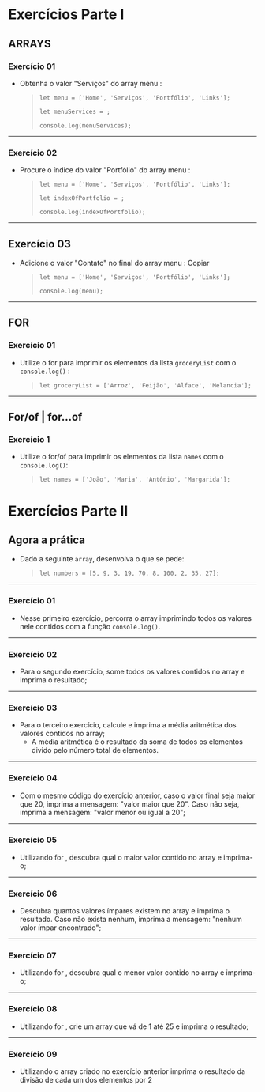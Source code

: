 # Exercícios Parte I

## ARRAYS

### Exercício 01
- Obtenha o valor "Serviços" do array menu :
 
  > `let menu = ['Home', 'Serviços', 'Portfólio', 'Links'];`
  >
  > `let menuServices = ;`
  >
  > `console.log(menuServices);`

---
### Exercício 02
- Procure o índice do valor "Portfólio" do array menu :
  > `let menu = ['Home', 'Serviços', 'Portfólio', 'Links'];`
  >
  > `let indexOfPortfolio = ;`
  > 
  > `console.log(indexOfPortfolio);`

---
## Exercício 03
- Adicione o valor "Contato" no final do array menu :
Copiar

  >`let menu = ['Home', 'Serviços', 'Portfólio', 'Links'];`
  >
  >`console.log(menu);`

---
## FOR
### Exercício 01
  - Utilize o for para imprimir os elementos da lista `groceryList` com o `console.log()` :
    
    > `let groceryList = ['Arroz', 'Feijão', 'Alface', 'Melancia'];`
___
## For/of | for...of
### Exercício 1
- Utilize o for/of para imprimir os elementos da lista `names` com o `console.log()`:
  
    >`let names = ['João', 'Maria', 'Antônio', 'Margarida'];`

# Exercícios Parte II
## Agora a prática
- Dado a seguinte `array`, desenvolva o que se pede:

  > `let numbers = [5, 9, 3, 19, 70, 8, 100, 2, 35, 27];`

---
### Exercício 01
- Nesse primeiro exercício, percorra o array imprimindo todos os valores nele contidos com a função `console.log()`.

---
### Exercício 02
- Para o segundo exercício, some todos os valores contidos no array e imprima o resultado;

---
### Exercício 03
- Para o terceiro exercício, calcule e imprima a média aritmética dos valores contidos no array;
  - A média aritmética é o resultado da soma de todos os elementos divido pelo número total de elementos.

---
### Exercício 04
- Com o mesmo código do exercício anterior, caso o valor final seja maior que 20, imprima a mensagem: "valor maior que 20". Caso não seja, imprima a mensagem: "valor menor ou igual a 20";

---
### Exercício 05
- Utilizando for , descubra qual o maior valor contido no array e imprima-o;

---
### Exercício 06
- Descubra quantos valores ímpares existem no array e imprima o resultado. Caso não exista nenhum, imprima a mensagem: "nenhum valor ímpar encontrado";

---
### Exercício 07
- Utilizando for , descubra qual o menor valor contido no array e imprima-o;

---
### Exercício 08
- Utilizando for , crie um array que vá de 1 até 25 e imprima o resultado;

---
### Exercício 09
- Utilizando o array criado no exercício anterior imprima o resultado da divisão de cada um dos elementos por 2